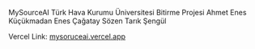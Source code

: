 MySourceAI
Türk Hava Kurumu Üniversitesi Bitirme Projesi
Ahmet Enes Küçükmadan
Enes Çağatay Sözen
Tarık Şengül

Vercel Link: [mysoruceai.vercel.app
](https://mysourceai.vercel.app/)
